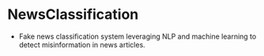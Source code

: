 # NewsClassification
* Fake news classification system leveraging NLP and machine learning to detect misinformation in news articles.

